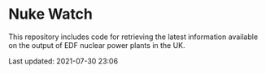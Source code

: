 # Nuke Watch

This repository includes code for retrieving the latest information available on the output of EDF nuclear power plants in the UK.

Last updated: 2021-07-30 23:06
